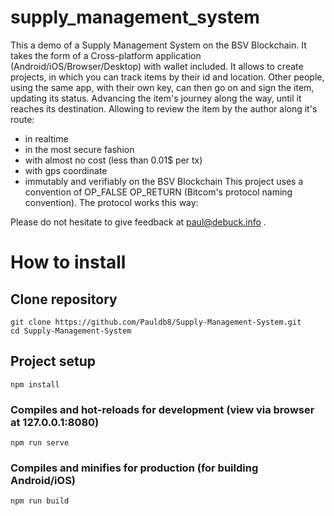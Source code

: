# supply_management_system
This a demo of a Supply Management System on the BSV Blockchain.
It takes the form of a Cross-platform application (Android/iOS/Browser/Desktop) with wallet included.
It allows to create projects, in which you can track items by their id and location.
Other people, using the same app, with their own key, can then go on and sign the item, updating its status.
Advancing the item's journey along the way, until it reaches its destination.
Allowing to review the item by the author along it's route:
 - in realtime
 - in the most secure fashion
 - with almost no cost (less than 0.01$ per tx)
 - with gps coordinate
 - immutably and verifiably on the BSV Blockchain
This project uses a convention of OP_FALSE OP_RETURN (Bitcom's protocol naming convention).
The protocol works this way:

Please do not hesitate to give feedback at paul@debuck.info .

# How to install
## Clone repository
```
git clone https://github.com/Pauldb8/Supply-Management-System.git
cd Supply-Management-System
``` 

## Project setup
```
npm install
```

### Compiles and hot-reloads for development (view via browser at 127.0.0.1:8080)
```
npm run serve
```

### Compiles and minifies for production (for building Android/iOS)
```
npm run build
```
